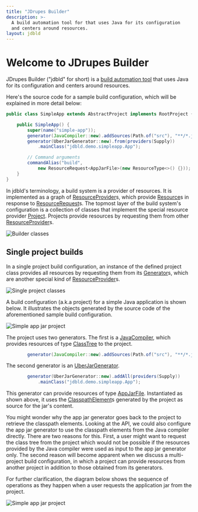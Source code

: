 ```yaml
---
title: "JDrupes Builder"
description: >-
  A build automation tool for that uses Java for its configuration 
  and centers around resources.
layout: jdbld
---
```


# Welcome to JDrupes Builder

JDrupes Builder ("jdbld" for short) is a
[build automation tool](https://en.wikipedia.org/wiki/Build_system_(software_development))
that uses Java for its configuration and centers around resources.

Here's the source code for a sample build configuration, which will be explained
in more detail below:

```java
public class SimpleApp extends AbstractProject implements RootProject {

    public SimpleApp() {
        super(name("simple-app"));
        generator(JavaCompiler::new).addSources(Path.of("src"), "**/*.java");
        generator(UberJarGenerator::new).from(providers(Supply))
            .mainClass("jdbld.demo.simpleapp.App");

        // Command arguments
        commandAlias("build",
            new ResourceRequest<AppJarFile>(new ResourceType<>() {}));
    }
}
```

In jdbld's terminology, a build system is a provider of resources.
It is implemented as a graph of
[ResourceProvider](javadoc/org/jdrupes/builder/api/ResourceProvider.html)s,
which provide [Resource](javadoc/org/jdrupes/builder/api/Resource.html)s in
response to
[ResourceRequest](javadoc/org/jdrupes/builder/api/ResourceRequest.html)s. The
topmost layer of the build system's configuration is a collection of
classes that implement the special resource provider
[Project](javadoc/org/jdrupes/builder/api/Project.html). Projects provide
resources by requesting them from other
[ResourceProvider](javadoc/org/jdrupes/builder/api/ResourceProvider.html)s. 

![Builder classes](javadoc/project-provider-classes.svg)

## Single project builds

In a single project build configuration, an instance of the defined
project class provides all resources by requesting them from its 
[Generator](javadoc/org/jdrupes/builder/api/Generator.html)s, which are
another special kind of
[ResourceProvider](javadoc/org/jdrupes/builder/api/ResourceProvider.html)s.

![Single project classes](javadoc/single-project-classes.svg)

A build configuration (a.k.a project) for a simple Java application
is shown below. It illustrates the objects generated by the
source code of the aforementioned sample build configuration.

![Simple app jar project](javadoc/simple-appjar-project.svg)

The project uses two generators. The first is a
[JavaCompiler](javadoc/org/jdrupes/builder/java/JavaCompiler.html), which
provides resources of type
[ClassTree](javadoc/org/jdrupes/builder/java/ClassTree.html) to the project.

```java
        generator(JavaCompiler::new).addSources(Path.of("src"), "**/*.java");
```

The second generator is an
[UberJarGenerator](javadoc/org/jdrupes/builder/java/UberJarGenerator.html).

```java
        generator(UberJarGenerator::new).addAll(providers(Supply))
            .mainClass("jdbld.demo.simpleapp.App");
```

This generator can provide resources of type
[AppJarFile](javadoc/org/jdrupes/builder/java/AppJarFile.html). Instantiated
as shown above, it uses the
[ClasspathElement](javadoc/org/jdrupes/builder/java/ClasspathElement.html)s
generated by the project as source for the jar's content.

You might wonder why the app jar generator goes back to the project
to retrieve the classpath elements. Looking at the API, we could also 
configure the app jar generator to use the classpath elements from the
Java compiler directly. There are two reasons for this. First, a user 
might want to request the class tree from the project which would not
be possible if the resources provided by the Java compiler were used
as input to the app jar generator only. The second reason will become
apparent when we discuss a multi-project build configuration, in which
a project can provide resources from another project in addition to
those obtained from its generators.

For further clarification, the diagram below shows the sequence of operations
as they happen when a user requests the application jar from the project.  

![Simple app jar project](javadoc/build-appjar-project.svg)

